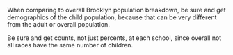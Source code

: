 When comparing to overall Brooklyn population breakdown, be sure and get demographics of the child population, because that can be very different from the adult or overall population. 

Be sure and get counts, not just percents, at each school, since overall not all races have the same number of children.

